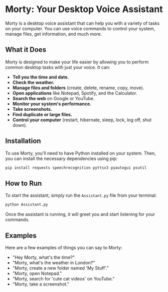 # Morty: Your Desktop Voice Assistant

Morty is a desktop voice assistant that can help you with a variety of tasks on your computer. You can use voice commands to control your system, manage files, get information, and much more.

## What it Does

Morty is designed to make your life easier by allowing you to perform common desktop tasks with just your voice. It can:

*   **Tell you the time and date.**
*   **Check the weather.**
*   **Manage files and folders** (create, delete, rename, copy, move).
*   **Open applications** like Notepad, Spotify, and the Calculator.
*   **Search the web** on Google or YouTube.
*   **Monitor your system's performance.**
*   **Take screenshots.**
*   **Find duplicate or large files.**
*   **Control your computer** (restart, hibernate, sleep, lock, log off, shut down).

## Installation

To use Morty, you'll need to have Python installed on your system. Then, you can install the necessary dependencies using pip:

```bash
pip install requests speechrecognition pyttsx3 pyautogui psutil
```

## How to Run

To start the assistant, simply run the `Assistant.py` file from your terminal:

```bash
python Assistant.py
```

Once the assistant is running, it will greet you and start listening for your commands.

## Examples

Here are a few examples of things you can say to Morty:

*   "Hey Morty, what's the time?"
*   "Morty, what's the weather in London?"
*   "Morty, create a new folder named 'My Stuff'."
*   "Morty, open Notepad."
*   "Morty, search for 'cute cat videos' on YouTube."
*   "Morty, take a screenshot."
